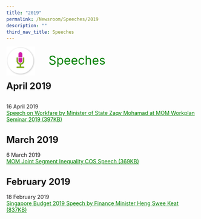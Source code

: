 ```yaml
---
title: "2019"
permalink: /Newsroom/Speeches/2019
description: ""
third_nav_title: Speeches
---
```

<html>
<img class="MicIcon" src="/images/icons/ico_speeches.png" align="left"><br><font align="center" color="green" size="+3">&nbsp;&nbsp;&nbsp;&nbsp;Speeches</font><br><br><br>
<font size="+2"><b>April 2019</b></font><br><br>
	
16 April 2019<br>
<a class="hyperlink" href="/files/pdf-speeches/2019/april/Speech%20on%20Workfare%20by%20Minister%20of%20State%20Zaqy%20Mohamad%20at%20MOM%20Workplan%20Seminar%202019.pdf">Speech on Workfare by Minister of State Zaqy Mohamad at MOM Workplan Seminar 2019 (397KB)</a><br><br>
	
<font size="+2"><b>March 2019</b></font><br><br>
6 March 2019<br>
<a class="hyperlink" href="/files/pdf-speeches/2019/march/MOM%20Joint%20Segment%20Inequality%20COS%20Speech.pdf">MOM Joint Segment Inequality COS Speech (369KB)</a><br><br>

<font size="+2"><b>February 2019</b></font><br><br>
18 February 2019<br>
<a class="hyperlink" href="http://www.workfare.gov.sg/Speeches/Documents/FY2019%20Budget%20Statement.pdf">Singapore Budget 2019 Speech by Finance Minister Heng Swee Keat (837KB)</a>
</html>
<style>
img.MicIcon {
  height: 15%;
  width: 15%;
}
a.hyperlink {
	color:green
}
a.hyperlink:hover {
	color:MediumVioletRed;
}
</style>
